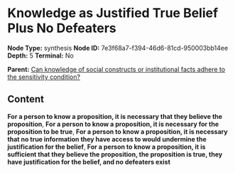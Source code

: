 # Knowledge as Justified True Belief Plus No Defeaters

**Node Type:** synthesis
**Node ID:** 7e3f68a7-f394-46d6-81cd-950003bb14ee
**Depth:** 5
**Terminal:** No

**Parent:** [Can knowledge of social constructs or institutional facts adhere to the sensitivity condition?](can-knowledge-of-social-constructs-or-institutional-facts-adhere-to-the-sensitivity-condition-antithesis-383a0ccb-0626-4766-be08-dad0713d349d.md)

## Content

**For a person to know a proposition, it is necessary that they believe the proposition**, **For a person to know a proposition, it is necessary for the proposition to be true**, **For a person to know a proposition, it is necessary that no true information they have access to would undermine the justification for the belief**, **For a person to know a proposition, it is sufficient that they believe the proposition, the proposition is true, they have justification for the belief, and no defeaters exist**
